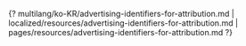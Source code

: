{? multilang/ko-KR/advertising-identifiers-for-attribution.md | localized/resources/advertising-identifiers-for-attribution.md | pages/resources/advertising-identifiers-for-attribution.md ?}
